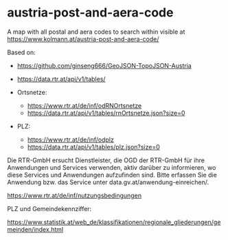 # austria-post-and-aera-code
A map with all postal and aera codes to search within visible at https://www.kolmann.at/austria-post-and-aera-code/


Based on:
* https://github.com/ginseng666/GeoJSON-TopoJSON-Austria
* https://data.rtr.at/api/v1/tables/

* Ortsnetze:
  * https://www.rtr.at/de/inf/odRNOrtsnetze
  * https://data.rtr.at/api/v1/tables/rnOrtsnetze.json?size=0

* PLZ:
  * https://www.rtr.at/de/inf/odplz
  * https://data.rtr.at/api/v1/tables/plz.json?size=0


Die RTR-GmbH ersucht Dienstleister, die OGD der RTR-GmbH für ihre Anwendungen und Services verwenden, aktiv darüber zu informieren, wo diese Services und Anwendungen aufzufinden sind. Bitte erfassen Sie die Anwendung bzw. das Service unter data.gv.at/anwendung-einreichen/.

https://www.rtr.at/de/inf/nutzungsbedingungen


PLZ und Gemeindekennziffer:

https://www.statistik.at/web_de/klassifikationen/regionale_gliederungen/gemeinden/index.html



